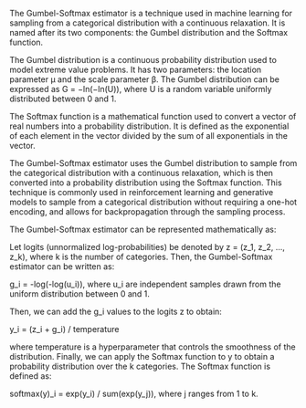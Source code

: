 The Gumbel-Softmax estimator is a technique used in machine learning for sampling from a categorical distribution with a continuous relaxation. It is named after its two components: the Gumbel distribution and the Softmax function.

The Gumbel distribution is a continuous probability distribution used to model extreme value problems. It has two parameters: the location parameter μ and the scale parameter β. The Gumbel distribution can be expressed as G = −ln(−ln(U)), where U is a random variable uniformly distributed between 0 and 1.

The Softmax function is a mathematical function used to convert a vector of real numbers into a probability distribution. It is defined as the exponential of each element in the vector divided by the sum of all exponentials in the vector.

The Gumbel-Softmax estimator uses the Gumbel distribution to sample from the categorical distribution with a continuous relaxation, which is then converted into a probability distribution using the Softmax function. This technique is commonly used in reinforcement learning and generative models to sample from a categorical distribution without requiring a one-hot encoding, and allows for backpropagation through the sampling process.

The Gumbel-Softmax estimator can be represented mathematically as:

Let logits (unnormalized log-probabilities) be denoted by z = (z_1, z_2, ..., z_k), where k is the number of categories. Then, the Gumbel-Softmax estimator can be written as:

g_i = -log(-log(u_i)), where u_i are independent samples drawn from the uniform distribution between 0 and 1.

Then, we can add the g_i values to the logits z to obtain:

y_i = (z_i + g_i) / temperature

where temperature is a hyperparameter that controls the smoothness of the distribution. Finally, we can apply the Softmax function to y to obtain a probability distribution over the k categories. The Softmax function is defined as:

softmax(y)_i = exp(y_i) / sum(exp(y_j)), where j ranges from 1 to k.

